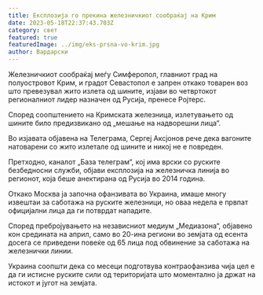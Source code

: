 ```yaml
---
title: Експлозија го прекина железничкиот сообраќај на Крим
date: 2023-05-18T22:37:43.703Z
category: свет
featured: true
featuredImage: ../img/eks-prsna-vo-krim.jpg
author: Вардарски
---
```

Железничкиот сообраќај меѓу Симферопол, главниот град на полуостровот Крим, и градот Севастопол е запрен откако товарен воз што превезувал жито излета од шините, изјави во четвртокот регионалниот лидер назначен од Русија, пренесе Ројтерс.

Според соопштението на Кримската железница, излетувањето од шините било предизвикано од „мешање на надворешни лица“.

Во изјавата објавена на Телеграма, Сергеј Аксјонов рече дека вагоните натоварени со жито излетале од шините и никој не е повреден.

Претходно, каналот „База телеграм“, кој има врски со руските безбедносни служби, објави експлозија на железничка линија во регионот, која беше анектирана од Русија во 2014 година.

Откако Москва ја започна офанзивата во Украина, имаше многу извештаи за саботажа на руските железници, но оваа недела е првпат официјални лица да ги потврдат нападите.

Според пребројувањето на независниот медиум „Медиазона“, објавено кон средината на април, само во 20-ина региони во земјата од есента досега се приведени повеќе од 65 лица под обвинение за саботажа на железнички линии.

Украина соопшти дека со месеци подготвува контраофанзива чија цел е да ги истисне руските сили од територијата што моментално ја држат на истокот и југот на земјата.